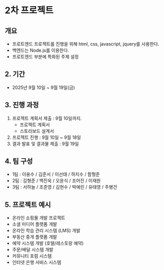 # 2차 프로젝트
## 개요
- 프로트엔드 프로젝트를 진행을 위해 html, css, javascript, jquery를 사용한다.
- 백엔드는 Node.js를 이용한다.
- 프로트엔드 부분에 특화된 주제 설정

## 2. 기간
 - 2025년 9월 10일  ~ 9월 19일(금)

## 3. 진행 과정
1. 프로젝트 계획서 제출 : 9월 10일까지.
   - 프로젝트 계획서
   - 스토리보드 설계서
3. 프로젝트 진행 : 9월 10일 ~ 9월 18일
4. 결과 발표 및 결과물 제출 : 9월 19일

## 4. 팀 구성
- 1팀 : 이용수 / 김준서 / 이선태 / 하지수 / 함형준
- 2팀 : 김형준 / 백진욱 / 오윤식 / 조어진 / 이재원 
- 3팀 : 서하늘 / 조준영 / 김현수 / 박예린 / 유태영 / 주병건 

## 5. 프로젝트 예시
- 온라인 쇼핑몰 개발 프로젝트
- 소셜 미디어 플랫폼 개발
- 온라인 학습 관리 시스템 (LMS) 개발
- 부동산 중개 플랫폼 개발
- 예약 시스템 개발 (호텔/레스토랑 예약)
- 주문/배달 시스템 개발
- 커뮤니티 포럼 시스템
- 인터넷 은행 서비스 시스템

